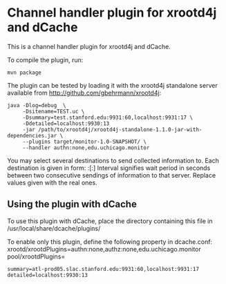 Channel handler plugin for xrootd4j and dCache
==============================================

This is a channel handler plugin for xrootd4j and dCache.

To compile the plugin, run:

    mvn package


The plugin can be tested by loading it with the xrootd4j standalone
server available from http://github.com/gbehrmann/xrootd4j:

    java -Dlog=debug  \
		 -Dsitename=TEST.uc \
		 -Dsummary=test.stanford.edu:9931:60,localhost:9931:17 \
		 -Ddetailed=localhost:9930:13
         -jar /path/to/xrootd4j/xrootd4j-standalone-1.1.0-jar-with-dependencies.jar \
         --plugins target/monitor-1.0-SNAPSHOT/ \
         --handler authn:none,edu.uchicago.monitor

You may select several destinations to send collected information to. Each destination is given in form:
<hostname>:<port>[:<interval>]
Interval signifies wait period in seconds between two consecutive sendings of information to that server.
Replace values given with the real ones.

Using the plugin with dCache
----------------------------

To use this plugin with dCache, place the directory containing this
file in /usr/local/share/dcache/plugins/

To enable only this plugin, define the following property in dcache.conf:
    xrootd/xrootdPlugins=authn:none,authz:none,edu.uchicago.monitor
    pool/xrootdPlugins=
	
    summary=atl-prod05.slac.stanford.edu:9931:60,localhost:9931:17
	detailed=localhost:9930:13


